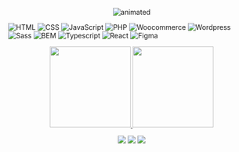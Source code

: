 <p align="center">
  <img src="https://pa1.narvii.com/6490/d252ab9dd3163a0ff2b57875f74bdb51a44e4c77_hq.gif" alt="animated" />
</p>

![HTML](https://img.shields.io/badge/-HTML-494649?logo=HTML5&style=for-the-badge)
![CSS](https://img.shields.io/badge/-CSS-494649?logo=CSS3&style=for-the-badge)
![JavaScript](https://img.shields.io/badge/-JavaScript-494649?logo=JavaScript&style=for-the-badge)
![PHP](https://img.shields.io/badge/-PHP-494649?logo=PHP&style=for-the-badge)
![Woocommerce](https://img.shields.io/badge/-Woocommerce-494649?logo=Woocommerce&style=for-the-badge)
![Wordpress](https://img.shields.io/badge/-Wordpress-494649?logo=Wordpress&style=for-the-badge)
![Sass](https://img.shields.io/badge/-Sass-494649?logo=Sass&style=for-the-badge)
![BEM](https://img.shields.io/badge/-BEM-494649?logo=BEM&style=for-the-badge)
![Typescript](https://img.shields.io/badge/-Typescript-494649?logo=Typescript&style=for-the-badge)
![React](https://img.shields.io/badge/-React-494649?style=for-the-badge&logo=React)
![Figma](https://img.shields.io/badge/-Figma-494649?logo=Figma&style=for-the-badge)

<div align="center">
  <a href="https://github.com/davidrappa">
    <img height="165em" src="https://github-readme-stats.vercel.app/api?username=davidrappa&show_icons=true&theme=dracula&include_all_commits=true&count_private=true"/>
    <img height="165em" src="https://github-readme-stats.vercel.app/api/top-langs/?username=davidrappa&layout=compact&langs_count=7&theme=dracula"/>
   </a>
</div>

<p align="center">
  <a href="https://www.instagram.com/david1.jpg/" alt="Instagram">
  <img src="https://img.shields.io/badge/-Instagram-DF0174?style=for-the-badge&logo=instagram&logoColor=white&link=https://www.instagram.com/david1.jpg/"/></a>
  
  <a href="https://www.linkedin.com/in/davidrappa1" alt="Linkedin">
  <img src="https://img.shields.io/badge/-Linkedin-0e76a8?style=for-the-badge&logo=Linkedin&logoColor=white&link=https://www.linkedin.com/in/davidrappa1" /></a>

  <a href="https://www.facebook.com/davidcristianRX/" alt="Facebook">
  <img src="https://img.shields.io/badge/-Facebook-3b5998?style=for-the-badge&logo=facebook&logoColor=white&link=https://www.facebook.com/davidcristianRX/"/></a>
</p>

